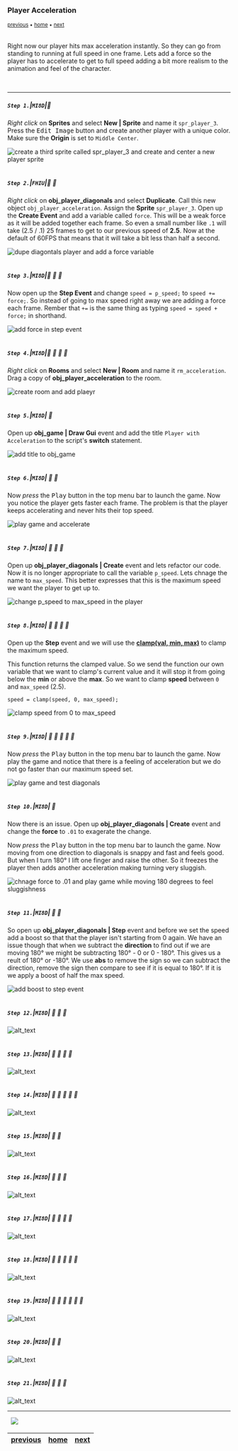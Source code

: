 <img src="https://via.placeholder.com/1000x4/45D7CA/45D7CA" alt="drawing" height="4px"/>

### Player Acceleration

<sub>[previous](../diagonal-8dir/README.md#user-content-diagonals-with-8-directions) • [home](../README.md#user-content-gms2-move-in-8-directions) • [next](../)</sub>

<img src="https://via.placeholder.com/1000x4/45D7CA/45D7CA" alt="drawing" height="4px"/>

Right now our player hits max acceleration instantly.  So they can go from standing to running at full speed in one frame.  Lets add a force so the player has to accelerate to get to full speed adding a bit more realism to the animation and feel of the character.

<br>

---


##### `Step 1.`\|`MI8D`|:small_blue_diamond:

*Right click* on **Sprites** and select **New | Sprite** and name it `spr_player_3`. Press the <kbd>Edit Image</kbd> button and create another player with a unique color.  Make sure the **Origin** is set to `Middle Center`.

![create a third sprite called spr_player_3 and create and center a new player sprite](images/thirdSprite.png)

<img src="https://via.placeholder.com/500x2/45D7CA/45D7CA" alt="drawing" height="2px" alt = ""/>

##### `Step 2.`\|`FHIU`|:small_blue_diamond: :small_blue_diamond: 

*Right click* on **obj_player_diagonals** and select **Duplicate**.  Call this new object `obj_player_acceleration`. Assign the **Sprite** `spr_player_3`.  Open up the **Create Event** and add a variable called `force`. This will be a weak force as it will be added together each frame.  So even a small number like `.1` will take (2.5 / .1) 25 frames to get to our previous speed of **2.5**.  Now at the default of 60FPS that means that it will take a bit less than half a second.

![dupe diagontals player and add a force variable](images/objPlayerAccelerationCreate.png)

<img src="https://via.placeholder.com/500x2/45D7CA/45D7CA" alt="drawing" height="2px" alt = ""/>

##### `Step 3.`\|`MI8D`|:small_blue_diamond: :small_blue_diamond: :small_blue_diamond:

Now open up the **Step Event** and change `speed = p_speed;` to `speed += force;`.  So instead of going to max speed right away we are adding a force each frame.  Rember that `+=` is the same thing as typing `speed = speed + force;` in shorthand.

![add force in step event](images/addForce.png)

<img src="https://via.placeholder.com/500x2/45D7CA/45D7CA" alt="drawing" height="2px" alt = ""/>

##### `Step 4.`\|`MI8D`|:small_blue_diamond: :small_blue_diamond: :small_blue_diamond: :small_blue_diamond:

*Right click* on **Rooms** and select **New | Room** and name it `rm_acceleration`. Drag a copy of **obj_player_acceleration** to the room.

![create room and add plaeyr](images/addPlayerToRoom.png)

<img src="https://via.placeholder.com/500x2/45D7CA/45D7CA" alt="drawing" height="2px" alt = ""/>

##### `Step 5.`\|`MI8D`| :small_orange_diamond:

Open up **obj_game | Draw Gui** event and add the title `Player with Acceleration` to the script's **switch** statement.

![add title to obj_game](images/openGameAddTitle.png)

<img src="https://via.placeholder.com/500x2/45D7CA/45D7CA" alt="drawing" height="2px" alt = ""/>

##### `Step 6.`\|`MI8D`| :small_orange_diamond: :small_blue_diamond:

Now *press* the <kbd>Play</kbd> button in the top menu bar to launch the game. Now you notice the player gets faster each frame.  The problem is that the player keeps accelerating and never hits their top speed.

![play game and accelerate](images/UnlimitedAcceleration.gif)

<img src="https://via.placeholder.com/500x2/45D7CA/45D7CA" alt="drawing" height="2px" alt = ""/>

##### `Step 7.`\|`MI8D`| :small_orange_diamond: :small_blue_diamond: :small_blue_diamond:

Open up **obj_player_diagonals | Create** event and lets refactor our code.  Now it is no longer appropriate to call the variable `p_speed`.  Lets chnage the name to `max_speed`.  This better expresses that this is the maximum speed we want the player to get up to. 

![change p_speed to max_speed in the player](images/renameVariable.png)

<img src="https://via.placeholder.com/500x2/45D7CA/45D7CA" alt="drawing" height="2px" alt = ""/>

##### `Step 8.`\|`MI8D`| :small_orange_diamond: :small_blue_diamond: :small_blue_diamond: :small_blue_diamond:

Open up the **Step** event and we will use the **[clamp(val, min, max)](https://manual.yoyogames.com/GameMaker_Language/GML_Reference/Maths_And_Numbers/Number_Functions/clamp.htm)** to clamp the maximum speed. 

This function returns the clamped value.  So we send the function our own variable that we want to clamp's current value and it will stop it from going below the **min** or above the **max**.  So we want to clamp **speed** between `0` and `max_speed` (2.5).

```
speed = clamp(speed, 0, max_speed);
``` 

![clamp speed from 0 to max_speed](images/clampSpeed.png)

<img src="https://via.placeholder.com/500x2/45D7CA/45D7CA" alt="drawing" height="2px" alt = ""/>

##### `Step 9.`\|`MI8D`| :small_orange_diamond: :small_blue_diamond: :small_blue_diamond: :small_blue_diamond: :small_blue_diamond:

Now *press* the <kbd>Play</kbd> button in the top menu bar to launch the game. Now play the game and notice that there is a feeling of acceleration but we do not go faster than our maximum speed set.

![play game and test diagonals](images/PlayerWithAccelerationClamped.gif)

<img src="https://via.placeholder.com/500x2/45D7CA/45D7CA" alt="drawing" height="2px" alt = ""/>

##### `Step 10.`\|`MI8D`| :large_blue_diamond:

Now there is an issue.  Open up **obj_player_diagonals | Create** event and change the **force** to `.01` to exagerate the change. 

Now *press* the <kbd>Play</kbd> button in the top menu bar to launch the game. Now moving from one direction to diagonals is snappy and fast and feels good.  But when I turn 180° I lift one finger and raise the other.  So it freezes the player then adds another acceleration making turning very sluggish.

![chnage force to .01 and play game while moving 180 degrees to feel sluggishness](images/180Issue.gif)

<img src="https://via.placeholder.com/500x2/45D7CA/45D7CA" alt="drawing" height="2px" alt = ""/>

##### `Step 11.`\|`MI8D`| :large_blue_diamond: :small_blue_diamond: 

So open up **obj_player_diagonals | Step** event and before we set the speed add a boost so that that the player isn't starting from 0 again. We have an issue though that when we subtract the **direction** to find out if we are moving 180° we might be subtracting 180° - 0 or 0 - 180°.  This gives us a reult of 180° or -180°.  We use **abs** to remove the sign so we can subtract the direction, remove the sign then compare to see if it is equal to 180°.  If it is we apply a boost of half the max speed.

![add boost to step event](images/give180Boost.png)

<img src="https://via.placeholder.com/500x2/45D7CA/45D7CA" alt="drawing" height="2px" alt = ""/>


##### `Step 12.`\|`MI8D`| :large_blue_diamond: :small_blue_diamond: :small_blue_diamond: 

![alt_text](images/.png)

<img src="https://via.placeholder.com/500x2/45D7CA/45D7CA" alt="drawing" height="2px" alt = ""/>

##### `Step 13.`\|`MI8D`| :large_blue_diamond: :small_blue_diamond: :small_blue_diamond:  :small_blue_diamond: 

![alt_text](images/.png)

<img src="https://via.placeholder.com/500x2/45D7CA/45D7CA" alt="drawing" height="2px" alt = ""/>

##### `Step 14.`\|`MI8D`| :large_blue_diamond: :small_blue_diamond: :small_blue_diamond: :small_blue_diamond:  :small_blue_diamond: 

![alt_text](images/.png)

<img src="https://via.placeholder.com/500x2/45D7CA/45D7CA" alt="drawing" height="2px" alt = ""/>

##### `Step 15.`\|`MI8D`| :large_blue_diamond: :small_orange_diamond: 

![alt_text](images/.png)

<img src="https://via.placeholder.com/500x2/45D7CA/45D7CA" alt="drawing" height="2px" alt = ""/>

##### `Step 16.`\|`MI8D`| :large_blue_diamond: :small_orange_diamond:   :small_blue_diamond: 

![alt_text](images/.png)

<img src="https://via.placeholder.com/500x2/45D7CA/45D7CA" alt="drawing" height="2px" alt = ""/>

##### `Step 17.`\|`MI8D`| :large_blue_diamond: :small_orange_diamond: :small_blue_diamond: :small_blue_diamond:

![alt_text](images/.png)

<img src="https://via.placeholder.com/500x2/45D7CA/45D7CA" alt="drawing" height="2px" alt = ""/>

##### `Step 18.`\|`MI8D`| :large_blue_diamond: :small_orange_diamond: :small_blue_diamond: :small_blue_diamond: :small_blue_diamond:

![alt_text](images/.png)

<img src="https://via.placeholder.com/500x2/45D7CA/45D7CA" alt="drawing" height="2px" alt = ""/>

##### `Step 19.`\|`MI8D`| :large_blue_diamond: :small_orange_diamond: :small_blue_diamond: :small_blue_diamond: :small_blue_diamond: :small_blue_diamond:

![alt_text](images/.png)

<img src="https://via.placeholder.com/500x2/45D7CA/45D7CA" alt="drawing" height="2px" alt = ""/>

##### `Step 20.`\|`MI8D`| :large_blue_diamond: :large_blue_diamond:

![alt_text](images/.png)

<img src="https://via.placeholder.com/500x2/45D7CA/45D7CA" alt="drawing" height="2px" alt = ""/>

##### `Step 21.`\|`MI8D`| :large_blue_diamond: :large_blue_diamond: :small_blue_diamond:

![alt_text](images/.png)

___


<img src="https://via.placeholder.com/1000x4/dba81a/dba81a" alt="drawing" height="4px" alt = ""/>

<img src="https://via.placeholder.com/1000x100/45D7CA/000000/?text=Next Up - Add Breaking Friction">

<img src="https://via.placeholder.com/1000x4/dba81a/dba81a" alt="drawing" height="4px" alt = ""/>

| [previous](../diagonal-8dir/README.md#user-content-diagonals-with-8-directions)| [home](../README.md#user-content-gms2-move-in-8-directions) | [next](../)|
|---|---|---|
